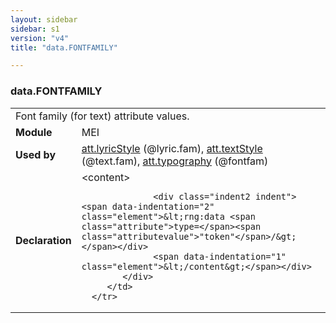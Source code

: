 ```yaml
---
layout: sidebar
sidebar: s1
version: "v4"
title: "data.FONTFAMILY"

---
```


<div class="macroSpec">
   <h3 id="data.FONTFAMILY">data.FONTFAMILY</h3>
   <table class="wovenodd">
      <tr>
         <td colspan="2" class="wovenodd-col2">Font family (for text) attribute values.</td>
      </tr>
      <tr>
         <td class="wovenodd-col1"><strong>Module</strong></td>
         <td class="wovenodd-col2">MEI</td>
      </tr>
      <tr>
         <td class="wovenodd-col1"><strong>Used by</strong></td>
         <td class="wovenodd-col2">
            <div class="parent"><a class="link_odd_classSpec" href="{{ site.baseurl }}/{{ page.version }}/attribute-classes/att.lyricStyle.html">att.lyricStyle</a> (@lyric.fam), <a class="link_odd_classSpec" href="{{ site.baseurl }}/{{ page.version }}/attribute-classes/att.textStyle.html">att.textStyle</a> (@text.fam), <a class="link_odd_classSpec" href="{{ site.baseurl }}/{{ page.version }}/attribute-classes/att.typography.html">att.typography</a> (@fontfam)
            </div>
         </td>
      </tr>
      <tr>
         <td class="wovenodd-col1"><strong>Declaration</strong></td>
         <td class="wovenodd-col2">
            <div xml:space="preserve" class="pre">
               <div class="indent1 indent"><span data-indentation="1" class="element">&lt;content&gt;</span>
                  
                  <div class="indent2 indent"><span data-indentation="2" class="element">&lt;rng:data <span class="attribute">type=</span><span class="attributevalue">"token"</span>/&gt;</span></div>
                  <span data-indentation="1" class="element">&lt;/content&gt;</span></div>
            </div>
         </td>
      </tr>
   </table>
</div>